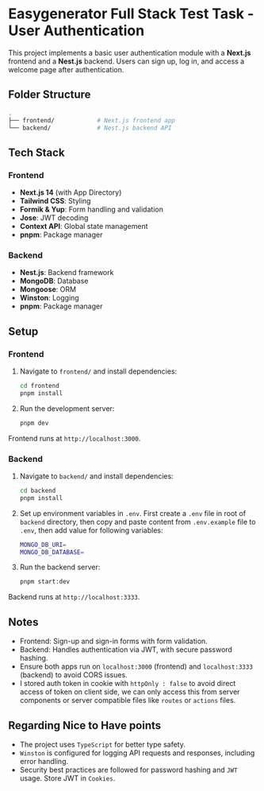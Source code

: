 # Easygenerator Full Stack Test Task - User Authentication

This project implements a basic user authentication module with a **Next.js** frontend and a **Nest.js** backend. Users can sign up, log in, and access a welcome page after authentication.

## Folder Structure

```bash
.
├── frontend/            # Next.js frontend app
└── backend/             # Nest.js backend API
```

## Tech Stack

### Frontend
- **Next.js 14** (with App Directory)
- **Tailwind CSS**: Styling
- **Formik & Yup**: Form handling and validation
- **Jose**: JWT decoding
- **Context API**: Global state management
- **pnpm**: Package manager

### Backend
- **Nest.js**: Backend framework
- **MongoDB**: Database
- **Mongoose**: ORM
- **Winston**: Logging
- **pnpm**: Package manager

## Setup

### Frontend

1. Navigate to `frontend/` and install dependencies:
   ```bash
   cd frontend
   pnpm install
   ```

2. Run the development server:
   ```bash
   pnpm dev
   ```

Frontend runs at `http://localhost:3000`.

### Backend

1. Navigate to `backend/` and install dependencies:
   ```bash
   cd backend
   pnpm install
   ```

2. Set up environment variables in `.env`. First create a `.env` file in root of `backend` directory, then copy and paste content from `.env.example` file to `.env`, then add value for following variables:
   ```bash
   MONGO_DB_URI=
   MONGO_DB_DATABASE=
   ```

3. Run the backend server:
   ```bash
   pnpm start:dev
   ```

Backend runs at `http://localhost:3333`.

## Notes

- Frontend: Sign-up and sign-in forms with form validation.
- Backend: Handles authentication via JWT, with secure password hashing.
- Ensure both apps run on `localhost:3000` (frontend) and `localhost:3333` (backend) to avoid CORS issues.
- I stored auth token in cookie with `httpOnly : false` to avoid direct access of token on client side, we can only access this from server components or server compatible files like `routes` or `actions` files.

## Regarding Nice to Have points

- The project uses `TypeScript` for better type safety.
- `Winston` is configured for logging API requests and responses, including error handling.
- Security best practices are followed for password hashing and `JWT` usage. Store JWT in `Cookies`.
